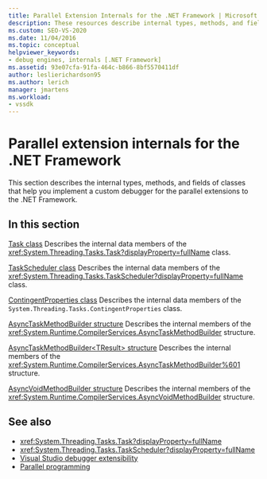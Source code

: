 ```yaml
---
title: Parallel Extension Internals for the .NET Framework | Microsoft Docs
description: These resources describe internal types, methods, and fields of classes used to implement a custom debugger for the parallel extensions to the .NET Framework.
ms.custom: SEO-VS-2020
ms.date: 11/04/2016
ms.topic: conceptual
helpviewer_keywords:
- debug engines, internals [.NET Framework]
ms.assetid: 93e07cfa-91fa-464c-b866-8bf5570411df
author: leslierichardson95
ms.author: lerich
manager: jmartens
ms.workload:
- vssdk
---
```

# Parallel extension internals for the .NET Framework
This section describes the internal types, methods, and fields of classes that help you implement a custom debugger for the parallel extensions to the .NET Framework.

## In this section
 [Task class](../../extensibility/debugger/task-class-internal-members.md)
 Describes the internal data members of the <xref:System.Threading.Tasks.Task?displayProperty=fullName> class.

 [TaskScheduler class](../../extensibility/debugger/taskscheduler-class-internal-members.md)
 Describes the internal data members of the <xref:System.Threading.Tasks.TaskScheduler?displayProperty=fullName> class.

 [ContingentProperties class](../../extensibility/debugger/contingentproperties-class-internal-members.md)
 Describes the internal data members of the `System.Threading.Tasks.ContingentProperties` class.

 [AsyncTaskMethodBuilder structure](../../extensibility/debugger/asynctaskmethodbuilder-structure-internal-members.md)
 Describes the internal members of the <xref:System.Runtime.CompilerServices.AsyncTaskMethodBuilder> structure.

 [AsyncTaskMethodBuilder\<TResult> structure](../../extensibility/debugger/asynctaskmethodbuilder-tresult-structure-internal-members.md)
 Describes the internal members of the <xref:System.Runtime.CompilerServices.AsyncTaskMethodBuilder%601> structure.

 [AsyncVoidMethodBuilder structure](../../extensibility/debugger/asyncvoidmethodbuilder-structure-internal-members.md)
 Describes the internal members of the <xref:System.Runtime.CompilerServices.AsyncVoidMethodBuilder> structure.

## See also
- <xref:System.Threading.Tasks.Task?displayProperty=fullName>
- <xref:System.Threading.Tasks.TaskScheduler?displayProperty=fullName>
- [Visual Studio debugger extensibility](../../extensibility/debugger/visual-studio-debugger-extensibility.md)
- [Parallel programming](/dotnet/standard/parallel-programming/index)
